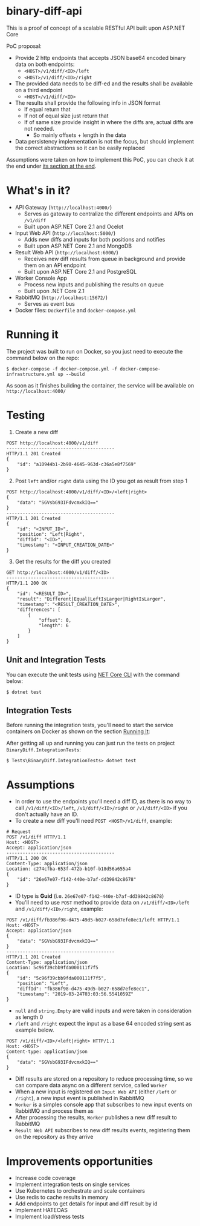 # binary-diff-api

This is a proof of concept of a scalable RESTful API built upon ASP.NET Core

PoC proposal:

- Provide 2 http endpoints that accepts JSON base64 encoded binary data on both
  endpoints:
  - `<HOST>/v1/diff/<ID>/left`
  - `<HOST>/v1/diff/<ID>/right`
- The provided data needs to be diff-ed and the results shall be available on a third endpoint
  - `<HOST>/v1/diff/<ID>`
- The results shall provide the following info in JSON format
  - If equal return that
  - If not of equal size just return that
  - If of same size provide insight in where the diffs are, actual diffs are not needed.
    - So mainly offsets + length in the data
- Data persistency implementation is not the focus, but should implement the correct abstractions so it can be easily replaced

Assumptions were taken on how to implement this PoC, you can check it at the end under [its section at the end](#Assumptions).

# What's in it?

- API Gateway (`http://localhost:4000/`)
  - Serves as gateway to centralize the different endpoints and APIs on `/v1/diff`
  - Built upon ASP.NET Core 2.1 and Ocelot
- Input Web API (`http://localhost:5000/`)
  - Adds new diffs and inputs for both positions and notifies
  - Built upon ASP.NET Core 2.1 and MongoDB
- Result Web API (`http://localhost:6000/`)
  - Receives new diff results from queue in background and provide them on an API endpoint
  - Built upon ASP.NET Core 2.1 and PostgreSQL
- Worker Console App
  - Process new inputs and publishing the results on queue
  - Built upon .NET Core 2.1
- RabbitMQ (`http://localhost:15672/`)
  - Serves as event bus
- Docker files: `Dockerfile` and `docker-compose.yml`

# Running it

The project was built to run on Docker, so you just need to execute the command below on the repo:

```
$ docker-compose -f docker-compose.yml -f docker-compose-infrastructure.yml up --build
```

As soon as it finishes building the container, the service will be available on `http://localhost:4000/`

# Testing

1. Create a new diff

```
POST http://localhost:4000/v1/diff
----------------------------------------
HTTP/1.1 201 Created
{
    "id": "a10944b1-2b90-4645-963d-c36a5e8f7569"
}
```

2. Post `left` and/or `right` data using the ID you got as result from step 1

```
POST http://localhost:4000/v1/diff/<ID>/<left|right>
{
    "data": "SGVsbG93IFdvcmxkIQ=="
}
----------------------------------------
HTTP/1.1 201 Created
{
    "id": "<INPUT_ID>",
    "position": "Left|Right",
    "diffId": "<ID>",
    "timestamp": "<INPUT_CREATION_DATE>"
}
```

3. Get the results for the diff you created

```
GET http://localhost:4000/v1/diff/<ID>
----------------------------------------
HTTP/1.1 200 OK
{
    "id": "<RESULT_ID>",
    "result": "Different|Equal|LeftIsLarger|RightIsLarger",
    "timestamp": "<RESULT_CREATION_DATE>",
    "differences": [
        {
            "offset": 0,
            "length": 6
        }
    ]
}
```

## Unit and Integration Tests

You can execute the unit tests using [NET Core CLI](https://docs.microsoft.com/en-us/dotnet/core/tools/?tabs=netcore2x) with the command below:

```
$ dotnet test
```

## Integration Tests

Before running the integration tests, you'll need to start the service containers on Docker as shown on the section [Running It](#Running-It):

After getting all up and running you can just run the tests on project `BinaryDiff.IntegrationTests`:

```
$ Tests\BinaryDiff.IntegrationTests> dotnet test
```

# Assumptions

- In order to use the endpoints you'll need a diff ID, as there is no way to call `/v1/diff/<ID>/left`, `/v1/diff/<ID>/right` or `/v1/diff/<ID>` if you don't actually have an ID.
- To create a new diff you'll need `POST <HOST>/v1/diff`, example:

```
# Request
POST /v1/diff HTTP/1.1
Host: <HOST>
Accept: application/json
----------------------------------------
HTTP/1.1 200 OK
Content-Type: application/json
Location: c274cfba-653f-472b-b10f-b18d56a655a4
{
    "id": "26e67e07-f142-440e-b7af-dd39842c8678"
}
```

- ID type is **Guid** (i.e. `26e67e07-f142-440e-b7af-dd39842c8678`)
- You'll need to use `POST` method to provide data on `/v1/diff/<ID>/left` and `/v1/diff/<ID>/right`, example:

```
POST /v1/diff/fb386f98-d475-49d5-b027-658d7efe8ec1/left HTTP/1.1
Host: <HOST>
Accept: application/json
{
    "data": "SGVsbG93IFdvcmxkIQ=="
}
----------------------------------------
HTTP/1.1 201 Created
Content-Type: application/json
Location: 5c96f39cbb9fda000111f7f5
{
    "id": "5c96f39cbb9fda000111f7f5",
    "position": "Left",
    "diffId": "fb386f98-d475-49d5-b027-658d7efe8ec1",
    "timestamp": "2019-03-24T03:03:56.5541059Z"
}
```

- `null` and `string.Empty` are valid inputs and were taken in consideration as length 0
- `/left` and `/right` expect the input as a base 64 encoded string sent as example below.

```
POST /v1/diff/<ID>/<left|right> HTTP/1.1
Host: <HOST>
Content-type: application/json
{
    "data": "SGVsbG93IFdvcmxkIQ=="
}
```

- Diff results are stored on a repository to reduce processing time, so we can compare data async on a different service, called `Worker`
- When a new input is registered on `Input Web API` (either `/left` or `/right`), a new input event is published in RabbitMQ
- `Worker` is a simples console app that subscribes to new input events on RabbitMQ and process them as
- After processing the results, `Worker` publishes a new diff result to RabbitMQ
- `Result Web API` subscribes to new diff results events, registering them on the repository as they arrive

# Improvements opportunities

- Increase code coverage
- Implement integration tests on single services
- Use Kubernetes to orchestrate and scale containers
- Use redis to cache results in memory
- Add endpoints to get details for input and diff result by id
- Implement HATEOAS
- Implement load/stress tests
